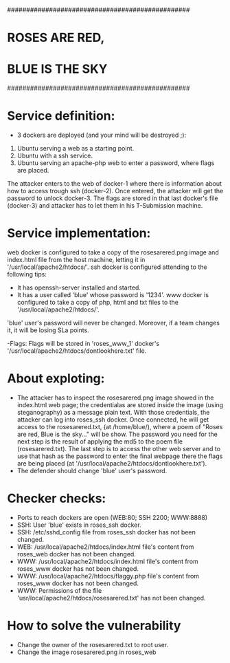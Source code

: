 
################################################
#               ROSES ARE RED,                 #
#              BLUE IS THE SKY                 #     
################################################

# Service definition:
- 3 dockers are deployed (and your mind will be destroyed ;): 
1. Ubuntu serving a web as a starting point. 
2. Ubuntu with a ssh service.
3. Ubuntu serving an apache-php web to enter a password, where flags are placed.

The attacker enters to the web of docker-1 where there is information about how to access trough ssh (docker-2). Once entered, the attacker will get the password to unlock docker-3.
The flags are stored in that last docker's file (docker-3) and attacker has to let them in his T-Submission machine. 

# Service implementation:
web docker is configured to take a copy of the rosesarered.png image and index.html file from the host machine, letting it in '/usr/local/apache2/htdocs/'. 
ssh docker is configured attending to the following tips:
  - It has openssh-server installed and started. 
  - It has a user called 'blue' whose password is '1234'.
www docker is configured to take a copy of php, html and txt files to the '/usr/local/apache2/htdocs/'.

 'blue' user's password will never be changed. Moreover, if a team changes it, it will be losing SLa points. 
 
-Flags: 
    Flags will be stored in 'roses_www_1' docker's '/usr/local/apache2/htdocs/dontlookhere.txt' file. 

# About exploting:
- The attacker has to inspect the rosesarered.png image showed in the index.html web page; the credentialas are stored inside the image (using steganography) as a message plain text. With those credentials, the attacker can log into roses_ssh docker. Once connected, he will get access to the rosesarered.txt, (at /home/blue/), where a poem of "Roses are red, Blue is the sky..." will be show. 
The password you need for the next step is the result of applying the md5 to the poem file (rosesarered.txt).
The last step is to access the other web server and to use that hash as the password to enter the final webpage there the flags are being placed (at '/usr/local/apache2/htdocs/dontlookhere.txt').
- The defender should change 'blue' user's password. 
  
# Checker checks:
- Ports to reach dockers are open (WEB:80; SSH 2200; WWW:8888)
- SSH: User 'blue' exists in roses_ssh docker. 
- SSH: /etc/sshd_config file from roses_ssh docker has not been changed. 
- WEB: /usr/local/apache2/htdocs/index.html file's content from roses_web docker has not been changed.
- WWW: /usr/local/apache2/htdocs/index.html file's content from roses_www docker has not been changed.
- WWW: /usr/local/apache2/htdocs/flaggy.php file's content from roses_www docker has not been changed. 
- WWW: Permissions of the file 'usr/local/apache2/htdocs/rosesarered.txt' has not been changed.

# How to solve the vulnerability
 - Change the owner of the rosesarered.txt to root user.
 - Change the image rosesarered.png in roses_web

